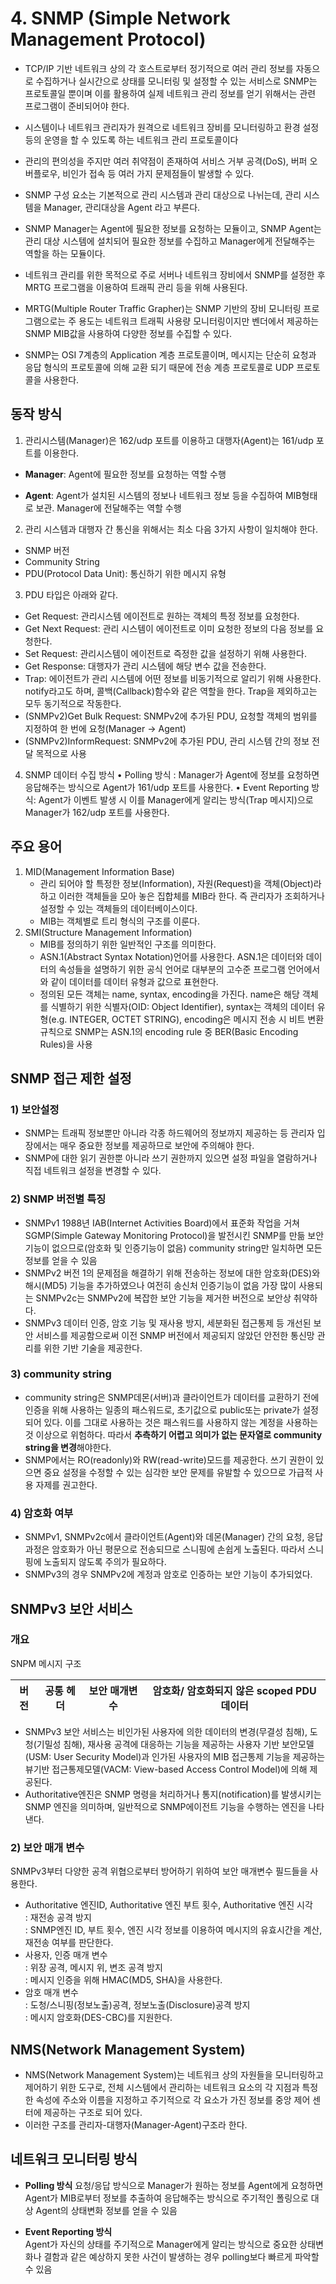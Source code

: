 
# 4. SNMP (Simple Network Management Protocol)

- TCP/IP 기반 네트워크 상의 각 호스트로부터  정기적으로 여러 관리 정보를 자동으로 수집하거나 실시간으로 상태를 모니터링 및 설정할 수 있는 서비스로 SNMP는 프로토콜일 뿐이며 이를 활용하여 실제 네트워크 관리 정보를 얻기 위해서는 관련 프로그램이 준비되어야 한다.

- 시스템이나 네트워크 관리자가 원격으로 네트워크 장비를 모니터링하고 환경 설정 등의 운영을 할 수 있도록 하는 네트워크 관리 프로토콜이다

- 관리의 편의성을 주지만 여러 취약점이 존재하여 서비스 거부 공격(DoS), 버퍼 오버플로우, 비인가 접속 등 여러 가지 문제점들이 발생할 수 있다.

- SNMP 구성 요소는 기본적으로 관리 시스템과 관리 대상으로 나뉘는데, 관리 시스템을 Manager, 관리대상을 Agent 라고 부른다. 

- SNMP Manager는 Agent에 필요한 정보를 요청하는 모듈이고, SNMP Agent는 관리 대상 시스템에 설치되어 필요한 정보를 수집하고 Manager에게 전달해주는 역할을 하는 모듈이다.
- 네트워크 관리를 위한 목적으로 주로 서버나 네트워크 장비에서 SNMP를 설정한 후 MRTG 프로그램을 이용하여 트래픽 관리 등을 위해 사용된다. 

- MRTG(Multiple Router Traffic Grapher)는 SNMP 기반의 장비 모니터링 프로그램으로는 주 용도는 네트워크 트래픽 사용량 모니터링이지만 벤더에서 제공하는 SNMP MIB값을 사용하여 다양한 정보를 수집할 수 있다.
- SNMP는 OSI 7계층의 Application 계층 프로토콜이며, 메시지는 단순히 요청과 응답 형식의 프로토콜에 의해 교환 되기 때문에 전송 계층 프로토콜로 UDP 프로토콜을 사용한다.

## 동작 방식

1. 관리시스템(Manager)은 162/udp 포트를 이용하고 대행자(Agent)는 161/udp 포트를 이용한다. 

* __Manager__: Agent에 필요한 정보를 요청하는 역할 수행

* __Agent__: Agent가 설치된 시스템의 정보나 네트워크 정보 등을 수집하여 MIB형태로 보관. Manager에 전달해주는 역할 수행

2. 관리 시스템과 대행자 간 통신을 위해서는 최소 다음 3가지 사항이 일치해야 한다. 
*  SNMP 버전
*  Community String
* PDU(Protocol Data Unit): 통신하기 위한 메시지 유형

3. PDU 타입은 아래와 같다.
*  Get Request:  관리시스템 에이전트로 원하는 객체의 특정 정보를 요청한다.
*  Get Next Request: 관리 시스템이 에이전트로 이미 요청한 정보의 다음 정보를 요청한다. 
*  Set Request: 관리시스템이 에이전트로 즉정한 값을 설정하기 위해 사용한다. 
*  Get Response: 대행자가 관리 시스템에 해당 변수 값을 전송한다. 
*  Trap: 에이전트가 관리 시스템에 어떤 정보를 비동기적으로 알리기 위해 사용한다. notify라고도 하며, 콜백(Callback)함수와 같은 역할을 한다. Trap을 제외하고는 모두 동기적으로 작동한다. 
*  (SNMPv2)Get Bulk Request: SNMPv2에 추가된 PDU, 요청할 객체의 범위를 지정하여 한 번에 요청(Manager → Agent)
*  (SNMPv2)InformRequest: SNMPv2에 추가된 PDU, 관리 시스템 간의 정보 전달 목적으로 사용

4. SNMP 데이터 수집 방식
•   Polling 방식 : Manager가 Agent에 정보를 요청하면 응답해주는 방식으로 Agent가 161/udp 포트를 사용한다. 
•  Event Reporting 방식: Agent가 이벤트 발생 시 이를 Manager에게 알리는 방식(Trap 메시지)으로 Manager가 162/udp 포트를 사용한다. 

## 주요 용어

1. MID(Management Information Base)
	* 관리 되어야 할 특정한 정보(Information), 자원(Request)을 객체(Object)라하고 이러한 객체들을 모아 놓은 집합체를 MIB라 한다. 즉 관리자가 조회하거나 설정할 수 있는 객체들의 데이터베이스이다. 
	* MIB는 객체별로 트리 형식의 구조를 이룬다. 
2. SMI(Structure Management Information)
   * MIB를 정의하기 위한 일반적인 구조를 의미한다. 
   * ASN.1(Abstract Syntax Notation)언어를 사용한다. ASN.1은 데이터와 데이터의 속성들을 설명하기 위한 공식 언어로 대부분의 고수준 프로그램 언어에서와 같이 데이터를 데이터 유형과 값으로 표현한다. 
   * 정의된 모든 객체는 name, syntax, encoding을 가진다. name은 해당 객체를 식별하기 위한 식별자(OID: Object Identifier), syntax는 객체의 데이터 유형(e.g. INTEGER, OCTET STRING), encoding은 메시지 전송 시 비트 변환 규칙으로 SNMP는 ASN.1의 encoding rule 중 BER(Basic Encoding Rules)을 사용

## SNMP 접근 제한 설정

### 1) 보안설정

- SNMP는 트래픽 정보뿐만 아니라 각종 하드웨어의 정보까지 제공하는 등 관리자 입장에서는 매우 중요한 정보를 제공하므로 보안에 주의해야 한다.
- SNMP에 대한 읽기 권한뿐 아니라 쓰기 권한까지 있으면 설정 파일을 열람하거나 직접 네트워크 설정을 변경할 수 있다.

### 2) SNMP 버전별 특징

- SNMPv1
1988년 IAB(Internet Activities Board)에서 표준화 작업을 거쳐 SGMP(Simple Gateway Monitoring Protocol)을 발전시킨 SNMP를 만듦
보안 기능이 없으므로(암호화 및 인증기능이 없음) community string만 일치하면 모든 정보를 얻을 수 있음
- SNMPv2
버전 1의 문제점을 해결하기 위해 전송하는 정보에 대한 암호화(DES)와 해시(MD5) 기능을 추가하였으나 여전히 송신처 인증기능이 없음
가장 많이 사용되는 SNMPv2c는 SNMPv2에 복잡한 보안 기능을 제거한 버전으로 보안상 취약하다.
- SNMPv3
데이터 인증, 암호 기능 및 재사용 방지, 세분화된 접근통제 등 개선된 보안 서비스를 제공함으로써 이전 SNMP 버전에서 제공되지 않았던 안전한 통신망 관리를 위한 기반 기술을 제공한다.

### 3) community string

- community string은 SNMP데몬(서버)과 클라이언트가 데이터를 교환하기 전에 인증을 위해 사용하는 일종의 패스워드로, 초기값으로 public또는 private가 설정되어 있다. 이를 그대로 사용하는 것은 패스워드를 사용하지 않는 계정을 사용하는 것 이상으로 위험하다. 따라서 **추측하기 어렵고 의미가 없는 문자열로 community string을 변경**해야한다.
- SNMP에서는 RO(readonly)와 RW(read-write)모드를 제공한다. 쓰기 권한이 있으면 중요 설정을 수정할 수 있는 심각한 보안 문제를 유발할 수 있으므로 가급적 사용 자제를 권고한다.

### 4) 암호화 여부

- SNMPv1, SNMPv2c에서 클라이언트(Agent)와 데몬(Manager) 간의 요청, 응답 과정은 암호화가 아닌 평문으로 전송되므로 스니핑에 손쉽게 노출된다. 따라서 스니핑에 노출되지 않도록 주의가 필요하다.
- SNMPv3의 경우 SNMPv2에 계정과 암호로 인증하는 보안 기능이 추가되었다.

## SNMPv3 보안 서비스

### 개요


SNPM 메시지 구조



|버전 | 공통 헤더 | 보안 매개변수 | 암호화/ 암호화되지 않은 scoped PDU 데이터|
|--|--|--|--|


- SNMPv3 보안 서비스는 비인가된 사용자에 의한 데이터의 변경(무결성 침해), 도청(기밀성 침해), 재사용 공격에 대응하는 기능을 제공하는 사용자 기반 보안모델(USM: User Security Model)과 인가된 사용자의 MIB 접근통제 기능을 제공하는 뷰기반 접근통제모델(VACM: View-based Access Control Model)에 의해 제공된다.
- Authoritative엔진은 SNMP 명령을 처리하거나 통지(notification)를 발생시키는 SNMP 엔진을 의미하며, 일반적으로 SNMP에이전트 기능을 수행하는 엔진을 나타낸다.

### 2) 보안 매개 변수

SNMPv3부터 다양한 공격 위협으로부터 방어하기 위하여 보안 매개변수 필드들을 사용한다. 

- Authoritative 엔진ID, Authoritative 엔진 부트 횟수, Authoritative 엔진 시각  
: 재전송 공격 방지  
: SNMP엔진 ID, 부트 횟수, 엔진 시각 정보를 이용하여 메시지의 유효시간을 계산, 재전송 여부를 판단한다.
- 사용자, 인증 매개 변수  
: 위장 공격, 메시지 위, 변조 공격 방지  
: 메시지 인증을 위해 HMAC(MD5, SHA)을 사용한다.  
- 암호 매개 변수  
: 도청/스니핑(정보노출)공격, 정보노출(Disclosure)공격 방지  
: 메시지 암호화(DES-CBC)를 지원한다.  

## NMS(Network Management System)

- NMS(Network Management System)는 네트워크 상의 자원들을 모니터링하고 제어하기 위한 도구로, 전체 시스템에서 관리하는 네트워크 요소의 각 지점과 특정한 속성에 주소와 이름을 지정하고 주기적으로 각 요소가 가진 정보를 중앙 제어 센터에 제공하는 구조로 되어 있다.  
- 이러한 구조를 관리자-대행자(Manager-Agent)구조라 한다.

## 네트워크 모니터링 방식

- __Polling 방식__
요청/응답 방식으로 Manager가 원하는 정보를  Agent에게  요청하면  Agent가 MIB로부터 정보를 추출하여 응답해주는 방식으로 주기적인 폴링으로 대상 Agent의 상태변화 정보를 얻을 수 있음


- __Event Reporting 방식__   
Agent가  자신의 상태를 주기적으로  Manager에게 알리는 방식으로 중요한 상태변화나 결함과 같은 예상하지 못한 사건이 발생하는 경우 polling보다 빠르게 파악할 수 있음
